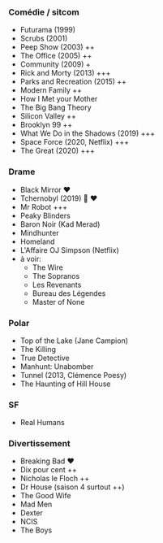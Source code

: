 ### Comédie / sitcom

* Futurama (1999)
* Scrubs (2001)
* Peep Show (2003) ++
* The Office (2005) ++
* Community (2009) +
* Rick and Morty (2013) +++
* Parks and Recreation (2015) ++
* Modern Family ++
* How I Met your Mother
* The Big Bang Theory
* Silicon Valley ++
* Brooklyn 99 ++
* What We Do in the Shadows (2019) +++
* Space Force (2020, Netflix) +++
* The Great (2020) +++


### Drame

* Black Mirror ❤️
* Tchernobyl (2019) 🎥 ❤️
* Mr Robot +++
* Peaky Blinders
* Baron Noir (Kad Merad)
* Mindhunter
* Homeland
* L'Affaire OJ Simpson (Netflix)
* à voir:
	* The Wire
	* The Sopranos
	* Les Revenants
	* Bureau des Légendes
	* Master of None


### Polar

* Top of the Lake (Jane Campion)
* The Killing
* True Detective
* Manhunt: Unabomber
* Tunnel (2013, Clémence Poesy)
* The Haunting of Hill House


### SF

* Real Humans


### Divertissement

* Breaking Bad ❤️
* Dix pour cent ++
* Nicholas le Floch ++
* Dr House (saison 4 surtout ++)
* The Good Wife
* Mad Men
* Dexter
* NCIS
* The Boys
